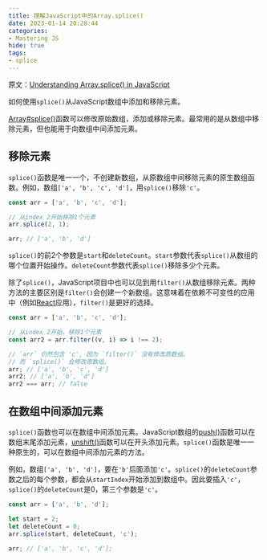 ```yaml
---
title: 理解JavaScript中的Array.splice()
date: 2023-01-14 20:28:44
categories:
- Mastering JS
hide: true
tags:
- splice
---
```


原文：[Understanding Array.splice() in JavaScript](https://masteringjs.io/tutorials/fundamentals/array-splice)

如何使用`splice()`从JavaScript数组中添加和移除元素。

<!-- more -->

[Array#splice()](https://developer.mozilla.org/en-US/docs/Web/JavaScript/Reference/Global_Objects/Array/splice)函数可以修改原始数组，添加或移除元素。最常用的是从数组中移除元素，但也能用于向数组中间添加元素。

## 移除元素

`splice()`函数是唯一一个，不创建新数组，从原数组中间移除元素的原生数组函数。例如，数组`['a', 'b', 'c', 'd']`，用`splice()`移除`'c'`。

```javascript
const arr = ['a', 'b', 'c', 'd'];

// 从index 2开始移除1个元素
arr.splice(2, 1);

arr; // ['a', 'b', 'd']
```

`splice()`的前2个参数是`start`和`deleteCount`。`start`参数代表`splice()`从数组的哪个位置开始操作。`deleteCount`参数代表`splice()`移除多少个元素。

除了`splice()`，JavaScript项目中也可以见到用`filter()`从数组移除元素。两种方法的主要区别是`filter()`会创建一个新数组。这意味着在依赖不可变性的应用中（例如[React](https://www.npmjs.com/package/react)应用），`filter()`是更好的选择。

```javascript
const arr = ['a', 'b', 'c', 'd'];

// 从index 2开始，移除1个元素
const arr2 = arr.filter((v, i) => i !== 2);

// `arr` 仍然包含 'c', 因为 `filter()` 没有修改原数组。
// 而 `splice()` 会修改原数组。
arr; // ['a', 'b', 'c', 'd']
arr2; // ['a', 'b', 'd']
arr2 === arr; // false
```

## 在数组中间添加元素

`splice()`函数也可以在数组中间添加元素。JavaScript数组的[push()](https://developer.mozilla.org/en-US/docs/Web/JavaScript/Reference/Global_Objects/Array/push)函数可以在数组末尾添加元素，[unshift()](https://developer.mozilla.org/en-US/docs/Web/JavaScript/Reference/Global_Objects/Array/unshift)函数可以在开头添加元素。`splice()`函数是唯一一种原生的，可以在数组中间添加元素的方法。

例如，数组`['a', 'b', 'd']`，要在`'b'`后面添加`'c'`。`splice()`的`deleteCount`参数之后的每个参数，都会从`startIndex`开始添加到数组中。因此要插入`'c'`，`splice()`的`deleteCount`是0，第三个参数是`'c'`。

```javascript
const arr = ['a', 'b', 'd'];

let start = 2;
let deleteCount = 0;
arr.splice(start, deleteCount, 'c');

arr; // ['a', 'b', 'c', 'd'];
```